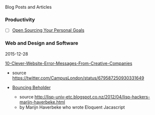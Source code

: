 Blog Posts and Articles

### Productivity
- [ ] [Open Sourcing Your Personal Goals](http://una.github.io/personal-goals-guide/)

### Web and Design and Software

2015-12-28

  [10-Clever-Website-Error-Messages-From-Creative-Companies](https://blog.hubspot.com/blog/tabid/6307/bid/33766/10-Clever-Website-Error-Messages-From-Creative-Companies.aspx)
   - source https://twitter.com/CampusLondon/status/679587250930331649

- [Bouncing Beholder](http://marijnhaverbeke.nl/js1k/)
  - source http://lisp-univ-etc.blogspot.co.nz/2012/04/lisp-hackers-marijn-haverbeke.html
  - by Marijn Haverbeke who wrote Eloquent Jacascript
